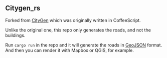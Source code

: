 ## Citygen_rs

Forked from [CityGen](https://github.com/t-mw/citygen) which was originally written in CoffeeScript.

Unlike the original one, this repo only generates the roads, and not the buildings.

Run `cargo run` in the repo and it will generate the roads in [GeoJSON](https://geojson.org/) format. And then you can render it with Mapbox or QGIS, for example.